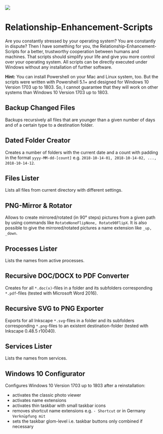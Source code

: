 <img src="https://github.com/AlexanderMattheis/Relationship-Enhancement-Scripts/blob/master/res_logo.png">

# Relationship-Enhancement-Scripts
Are you constantly stressed by your operating system? You are constantly in dispute?
Then I have something for you, the Relationship-Enhancement-Scripts for a better, trustworthy cooperation
between humans and machines. That scripts should simplify your life and give you more control over your operating system.
All scripts can be directly executed under Windows without any installation of further software.

**Hint:** You can install Powershell on your Mac and Linux system, too.
But the scripts were written with Powershell 5.1+ and designed for Windows 10 Version 1703 up to 1803.
So, I cannot guarantee that they will work on other systems than Windows 10 Version 1703 up to 1803.

## Backup Changed Files
Backups recursively all files that are younger than a given number of days and of a certain type to a destination folder.

## Dated Folder Creator
Creates a number of folders with the current date and a count with padding in the format `yyyy-MM-dd-[count]`
e.g. `2018-10-14-01, 2018-10-14-02, ..., 2018-10-14-12`.

## Files Lister
Lists all files from current directory with different settings.

## PNG-Mirror & Rotator
Allows to create mirrored/rotated (in 90° steps) pictures from a given path by using commands like `RotateNoneFlipNone, Rotate90FlipX`. It is also possible to give the mirrored/rotated pictures a name extension like `_up, _down`.

## Processes Lister
Lists the names from active processes.

## Recursive DOC/DOCX to PDF Converter
Creates for all `*.doc(x)`-files in a folder and its subfolders corresponding `*.pdf`-files (tested with Microsoft Word 2016).

## Recursive SVG to PNG Exporter

Exports for all Inkscape `*.svg`-files in a folder and its subfolders corresponding `*.png`-files to an existent destination-folder (tested with Inkscape 0.48.5 r10040).

## Services Lister
Lists the names from services.

## Windows 10 Configurator
Configures Windows 10 Version 1703 up to 1803 after a reinstallation:
- activates the classic photo viewer
- activates name extensions
- activates thin taskbar with small taskbar icons
- removes shortcut name extensions e.g. `- Shortcut` or in Germany `Verknüpfung mit`
- sets the taskbar glom-level i.e. taskbar buttons only combined if necessary
